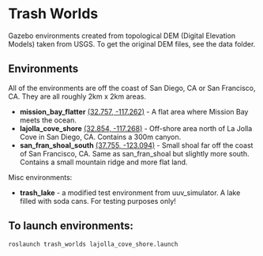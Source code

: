 # Trash Worlds

Gazebo environments created from topological DEM (Digital Elevation Models) taken from USGS. To get the original DEM files, see the data folder.

## Environments
All of the environments are off the coast of San Diego, CA or San Francisco, CA. They are all roughly 2km x 2km areas.

 - **mission_bay_flatter** [(32.757, -117.262)](https://goo.gl/maps/eqPDGaBQmakFNZsx7) - A flat area where Mission Bay meets the ocean.
 - **lajolla_cove_shore** [(32.854, -117.268)](https://goo.gl/maps/qyhWW7pjaEEg9oSE9) - Off-shore area north of La Jolla Cove in San Diego, CA. Contains a 300m canyon.
 - **san_fran_shoal_south** [(37.755, -123.094)](https://goo.gl/maps/PndBzpvahDt7cUiMA) - Small shoal far off the coast of San Francisco, CA. Same as san_fran_shoal but slightly more south. Contains a small mountain ridge and more flat land.

Misc environments:
 - **trash_lake** - a modified test environment from uuv_simulator. A lake filled with soda cans. For testing purposes only!

## To launch environments:
```
roslaunch trash_worlds lajolla_cove_shore.launch
```

